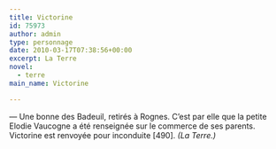```yaml
---
title: Victorine
id: 75973
author: admin
type: personnage
date: 2010-03-17T07:38:56+00:00
excerpt: La Terre
novel:
  - terre
main_name: Victorine

---
```

— Une bonne des Badeuil, retirés à Rognes. C&rsquo;est par elle que la petite Elodie Vaucogne a été renseignée sur le commerce de ses parents. Victorine est renvoyée pour inconduite [490]. _(La Terre.)_